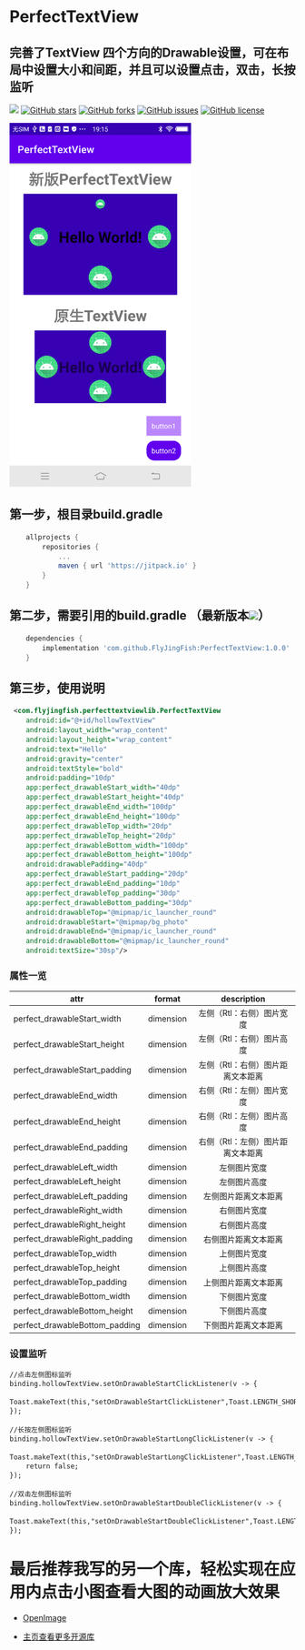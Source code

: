 # PerfectTextView
## 完善了TextView 四个方向的Drawable设置，可在布局中设置大小和间距，并且可以设置点击，双击，长按监听

[![](https://jitpack.io/v/FlyJingFish/PerfectTextView.svg)](https://jitpack.io/#FlyJingFish/PerfectTextView)
[![GitHub stars](https://img.shields.io/github/stars/FlyJingFish/PerfectTextView.svg)](https://github.com/FlyJingFish/PerfectTextView/stargazers)
[![GitHub forks](https://img.shields.io/github/forks/FlyJingFish/PerfectTextView.svg)](https://github.com/FlyJingFish/PerfectTextView/network)
[![GitHub issues](https://img.shields.io/github/issues/FlyJingFish/PerfectTextView.svg)](https://github.com/FlyJingFish/PerfectTextView/issues)
[![GitHub license](https://img.shields.io/github/license/FlyJingFish/PerfectTextView.svg)](https://github.com/FlyJingFish/PerfectTextView/blob/master/LICENSE)


<img src="https://github.com/FlyJingFish/PerfectTextView/blob/master/screenshot/img.png" width="320px" height="640px" alt="show" />


## 第一步，根目录build.gradle

```gradle
    allprojects {
        repositories {
            ...
            maven { url 'https://jitpack.io' }
        }
    }
```
## 第二步，需要引用的build.gradle （最新版本[![](https://jitpack.io/v/FlyJingFish/PerfectTextView.svg)](https://jitpack.io/#FlyJingFish/PerfectTextView)）

```gradle
    dependencies {
        implementation 'com.github.FlyJingFish:PerfectTextView:1.0.0'
    }
```
## 第三步，使用说明


```xml
 <com.flyjingfish.perfecttextviewlib.PerfectTextView
    android:id="@+id/hollowTextView"
    android:layout_width="wrap_content"
    android:layout_height="wrap_content"
    android:text="Hello"
    android:gravity="center"
    android:textStyle="bold"
    android:padding="10dp"
    app:perfect_drawableStart_width="40dp"
    app:perfect_drawableStart_height="40dp"
    app:perfect_drawableEnd_width="100dp"
    app:perfect_drawableEnd_height="100dp"
    app:perfect_drawableTop_width="20dp"
    app:perfect_drawableTop_height="20dp"
    app:perfect_drawableBottom_width="100dp"
    app:perfect_drawableBottom_height="100dp"
    android:drawablePadding="40dp"
    app:perfect_drawableStart_padding="20dp"
    app:perfect_drawableEnd_padding="10dp"
    app:perfect_drawableTop_padding="30dp"
    app:perfect_drawableBottom_padding="30dp"
    android:drawableTop="@mipmap/ic_launcher_round"
    android:drawableStart="@mipmap/bg_photo"
    android:drawableEnd="@mipmap/ic_launcher_round"
    android:drawableBottom="@mipmap/ic_launcher_round"
    android:textSize="30sp"/>
```


### 属性一览

| attr                           |  format   |    description     |
|--------------------------------|:---------:|:------------------:|
| perfect_drawableStart_width    | dimension |   左侧（Rtl：右侧）图片宽度   |
| perfect_drawableStart_height   | dimension |   左侧（Rtl：右侧）图片高度   |
| perfect_drawableStart_padding  | dimension | 左侧（Rtl：右侧）图片距离文本距离 |
| perfect_drawableEnd_width      | dimension |   右侧（Rtl：左侧）图片宽度   |
| perfect_drawableEnd_height     | dimension |   右侧（Rtl：左侧）图片高度   |
| perfect_drawableEnd_padding    | dimension | 右侧（Rtl：左侧）图片距离文本距离 |
| perfect_drawableLeft_width     | dimension |       左侧图片宽度       |
| perfect_drawableLeft_height    | dimension |       左侧图片高度       |
| perfect_drawableLeft_padding   | dimension |     左侧图片距离文本距离     |
| perfect_drawableRight_width    | dimension |       右侧图片宽度       |
| perfect_drawableRight_height   | dimension |       右侧图片高度       |
| perfect_drawableRight_padding  | dimension |     右侧图片距离文本距离     |
| perfect_drawableTop_width      | dimension |       上侧图片宽度       |
| perfect_drawableTop_height     | dimension |       上侧图片高度       |
| perfect_drawableTop_padding    | dimension |     上侧图片距离文本距离     |
| perfect_drawableBottom_width   | dimension |       下侧图片宽度       |
| perfect_drawableBottom_height  | dimension |       下侧图片高度       |
| perfect_drawableBottom_padding | dimension |     下侧图片距离文本距离     |

### 设置监听

```
//点击左侧图标监听
binding.hollowTextView.setOnDrawableStartClickListener(v -> {
    Toast.makeText(this,"setOnDrawableStartClickListener",Toast.LENGTH_SHORT).show();
});

//长按左侧图标监听
binding.hollowTextView.setOnDrawableStartLongClickListener(v -> {
    Toast.makeText(this,"setOnDrawableStartLongClickListener",Toast.LENGTH_SHORT).show();
    return false;
});

//双击左侧图标监听
binding.hollowTextView.setOnDrawableStartDoubleClickListener(v -> {
    Toast.makeText(this,"setOnDrawableStartDoubleClickListener",Toast.LENGTH_SHORT).show();
});
```

# 最后推荐我写的另一个库，轻松实现在应用内点击小图查看大图的动画放大效果

- [OpenImage](https://github.com/FlyJingFish/OpenImage) 

- [主页查看更多开源库](https://github.com/FlyJingFish)



